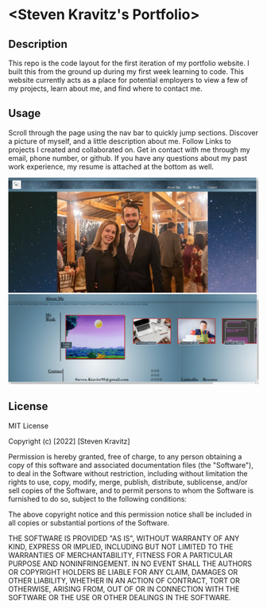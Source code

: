 # <Steven Kravitz's Portfolio>

## Description

This repo is the code layout for the first iteration of my portfolio website. I built this from the ground up during my first week learning to code. This website currently acts as a place for potential employers to view a few of my projects, learn about me, and find where to contact me.

<!-- ## Table of Contents (Optional)

If your README is long, add a table of contents to make it easy for users to find what they need.

- [Installation](#installation)
- [Usage](#usage)
- [Credits](#credits)
- [License](#license) -->

<!-- ## Installation

What are the steps required to install your project? Provide a step-by-step description of how to get the development environment running. -->

## Usage

<!-- Provide instructions and examples for use. Include screenshots as needed.

To add a screenshot, create an `assets/images` folder in your repository and upload your screenshot to it. Then, using the relative filepath, add it to your README using the following syntax:

    ```md
    ![alt text](assets/images/screenshot.png)
    ``` -->
Scroll through the page using the nav bar to quickly jump sections. Discover a picture of myself, and a little description about me. Follow Links to projects I created and collaborated on. Get in contact with me through my email, phone number, or github. If you have any questions about my past work experience, my resume is attached at the bottom as well.

![Picture of myself](assets/images/topImg.png)
![Picture of website features](assets/images/btmImg.png)
<!-- ## Credits

List your collaborators, if any, with links to their GitHub profiles.

If you used any third-party assets that require attribution, list the creators with links to their primary web presence in this section.

If you followed tutorials, include links to those here as well. -->

## License

MIT License

Copyright (c) [2022] [Steven Kravitz]

Permission is hereby granted, free of charge, to any person obtaining a copy
of this software and associated documentation files (the "Software"), to deal
in the Software without restriction, including without limitation the rights
to use, copy, modify, merge, publish, distribute, sublicense, and/or sell
copies of the Software, and to permit persons to whom the Software is
furnished to do so, subject to the following conditions:

The above copyright notice and this permission notice shall be included in all
copies or substantial portions of the Software.

THE SOFTWARE IS PROVIDED "AS IS", WITHOUT WARRANTY OF ANY KIND, EXPRESS OR
IMPLIED, INCLUDING BUT NOT LIMITED TO THE WARRANTIES OF MERCHANTABILITY,
FITNESS FOR A PARTICULAR PURPOSE AND NONINFRINGEMENT. IN NO EVENT SHALL THE
AUTHORS OR COPYRIGHT HOLDERS BE LIABLE FOR ANY CLAIM, DAMAGES OR OTHER
LIABILITY, WHETHER IN AN ACTION OF CONTRACT, TORT OR OTHERWISE, ARISING FROM,
OUT OF OR IN CONNECTION WITH THE SOFTWARE OR THE USE OR OTHER DEALINGS IN THE
SOFTWARE.
